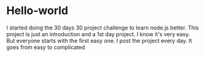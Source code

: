 # Hello-world
I started doing the 30 days 30 project challenge to learn node.js better.  This project is just an introduction and a 1st day project. I know it's very easy. But everyone starts with the first easy one.  I post the project every day. It goes from easy to complicated

